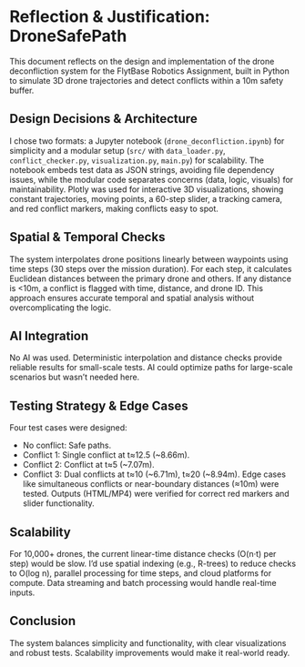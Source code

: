 # Reflection & Justification: DroneSafePath

This document reflects on the design and implementation of the drone deconfliction system for the FlytBase Robotics Assignment, built in Python to simulate 3D drone trajectories and detect conflicts within a 10m safety buffer.

## Design Decisions & Architecture
I chose two formats: a Jupyter notebook (`drone_deconfliction.ipynb`) for simplicity and a modular setup (`src/` with `data_loader.py`, `conflict_checker.py`, `visualization.py`, `main.py`) for scalability. The notebook embeds test data as JSON strings, avoiding file dependency issues, while the modular code separates concerns (data, logic, visuals) for maintainability. Plotly was used for interactive 3D visualizations, showing constant trajectories, moving points, a 60-step slider, a tracking camera, and red conflict markers, making conflicts easy to spot.

## Spatial & Temporal Checks
The system interpolates drone positions linearly between waypoints using time steps (30 steps over the mission duration). For each step, it calculates Euclidean distances between the primary drone and others. If any distance is <10m, a conflict is flagged with time, distance, and drone ID. This approach ensures accurate temporal and spatial analysis without overcomplicating the logic.

## AI Integration
No AI was used. Deterministic interpolation and distance checks provide reliable results for small-scale tests. AI could optimize paths for large-scale scenarios but wasn’t needed here.

## Testing Strategy & Edge Cases
Four test cases were designed:
- No conflict: Safe paths.
- Conflict 1: Single conflict at t≈12.5 (~8.66m).
- Conflict 2: Conflict at t≈5 (~7.07m).
- Conflict 3: Dual conflicts at t≈10 (~6.71m), t≈20 (~8.94m).
Edge cases like simultaneous conflicts or near-boundary distances (≈10m) were tested. Outputs (HTML/MP4) were verified for correct red markers and slider functionality.

## Scalability
For 10,000+ drones, the current linear-time distance checks (O(n·t) per step) would be slow. I’d use spatial indexing (e.g., R-trees) to reduce checks to O(log n), parallel processing for time steps, and cloud platforms for compute. Data streaming and batch processing would handle real-time inputs.

## Conclusion
The system balances simplicity and functionality, with clear visualizations and robust tests. Scalability improvements would make it real-world ready.